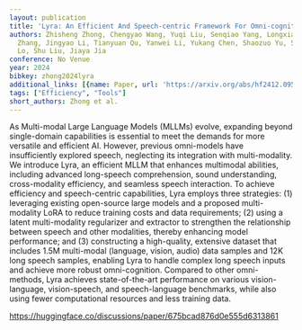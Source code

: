 ```yaml
---
layout: publication
title: 'Lyra: An Efficient And Speech-centric Framework For Omni-cognition'
authors: Zhisheng Zhong, Chengyao Wang, Yuqi Liu, Senqiao Yang, Longxiang Tang, Yuechen
  Zhang, Jingyao Li, Tianyuan Qu, Yanwei Li, Yukang Chen, Shaozuo Yu, Sitong Wu, Eric
  Lo, Shu Liu, Jiaya Jia
conference: No Venue
year: 2024
bibkey: zhong2024lyra
additional_links: [{name: Paper, url: 'https://arxiv.org/abs/hf2412.09501'}]
tags: ["Efficiency", "Tools"]
short_authors: Zhong et al.
---
```

As Multi-modal Large Language Models (MLLMs) evolve, expanding beyond single-domain capabilities is essential to meet the demands for more versatile and efficient AI. However, previous omni-models have insufficiently explored speech, neglecting its integration with multi-modality. We introduce Lyra, an efficient MLLM that enhances multimodal abilities, including advanced long-speech comprehension, sound understanding, cross-modality efficiency, and seamless speech interaction. To achieve efficiency and speech-centric capabilities, Lyra employs three strategies: (1) leveraging existing open-source large models and a proposed multi-modality LoRA to reduce training costs and data requirements; (2) using a latent multi-modality regularizer and extractor to strengthen the relationship between speech and other modalities, thereby enhancing model performance; and (3) constructing a high-quality, extensive dataset that includes 1.5M multi-modal (language, vision, audio) data samples and 12K long speech samples, enabling Lyra to handle complex long speech inputs and achieve more robust omni-cognition. Compared to other omni-methods, Lyra achieves state-of-the-art performance on various vision-language, vision-speech, and speech-language benchmarks, while also using fewer computational resources and less training data.

https://huggingface.co/discussions/paper/675bcad876d0e555d6313861